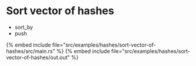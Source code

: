 # Sort vector of hashes

* sort_by
* push

{% embed include file="src/examples/hashes/sort-vector-of-hashes/src/main.rs" %}
{% embed include file="src/examples/hashes/sort-vector-of-hashes/out.out" %}


